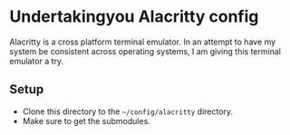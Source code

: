 # Undertakingyou Alacritty config

Alacritty is a cross platform terminal emulator. In an attempt to have my
system be consistent across operating systems, I am giving this terminal
emulator a try.

## Setup

* Clone this directory to the `~/config/alacritty` directory.
* Make sure to get the submodules.

